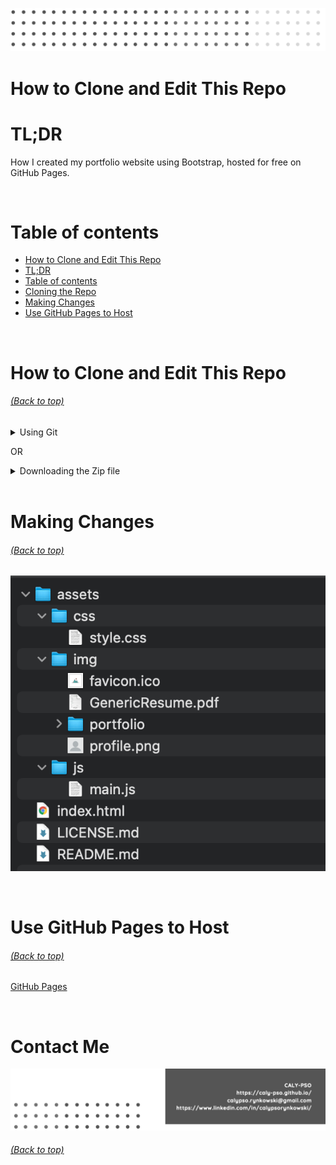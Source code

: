 <!-- Add banner here -->

[![Header](https://github.com/caly-pso/covid_app/blob/main/img/header.png)](#TL;DR)


# How to Clone and Edit This Repo



# TL;DR

How I created my portfolio website using Bootstrap, hosted for free on GitHub Pages.

<br>


# Table of contents

- [How to Clone and Edit This Repo](#repo)
- [TL;DR](#TL;DR)
- [Table of contents](#table-of-contents)
- [Cloning the Repo](#clone)
- [Making Changes](#edit)
- [Use GitHub Pages to Host](#hosting)

<br>

# How to Clone and Edit This Repo

###### [(Back to top)](#table-of-contents)

<details>
<summary>Using Git</summary>
<br>
    Navigate to the folder you wish to use

    ```bash
    cd Users/me/Desktop
    ```

    Initalize git

    ```bash
    git init
    ```

    Clone the repo

    ```bash
    git clone https://github.com/caly-pso/portfolio_website_template.git
    ```

</details>

OR

<details>
<summary>Downloading the Zip file</summary>
<br>
    <ul>
    <li>Open the <a class="nav-link" href="https://github.com/caly-pso/portfolio_website_template">repo</a> in your browser</li>
    <li>Click the green download code button towards the top right</li>
    <li>Download the repo as a zip</li>
    <li>Unzip the files and place them in the folder you wish to work with</li>
    </ul>
</details>

<br>


# Making Changes

###### [(Back to top)](#table-of-contents)

[![Image of File Structure](https://github.com/caly-pso/caly-pso.github.io/blob/main/how_to/img/file_structure.png)](#edit)


<br>


# Use GitHub Pages to Host

###### [(Back to top)](#table-of-contents)

[GitHub Pages](https://pages.github.com/)

<!-- [![Picture](#)](#hosting) -->



<br>


# Contact Me

[![Footer](https://github.com/caly-pso/covid_app/blob/main/img/footer.png)](#contact-me)

###### [(Back to top)](#table-of-contents)
